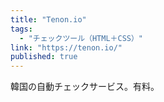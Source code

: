 ```yaml
---
title: "Tenon.io"
tags:
  - "チェックツール（HTML＋CSS）"
link: "https://tenon.io/"
published: true
---
```


韓国の自動チェックサービス。有料。
